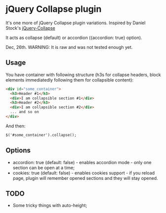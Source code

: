 # jQuery Collapse plugin

It's one more of jQuery Collapse plugin variations. Inspired by Daniel
Stock's [jQuery-Collapse](https://github.com/danielstocks/jQuery-Collapse)

It acts as collapse (default) or accordion ({accordion: true} option).

Dec, 26th. WARNING: It is raw and was not tested enough yet.

## Usage

You have container with following structure (h3s for collapse headers, block elements immediatedly following them for collapsible content):

```html
<div id="some_container">
  <h3>Header #1</h3>
  <div>I am collapsible section #1</div>
  <h3>Header #2</h3>
  <div>I am collapsible section #2</div>
  ... and so on
</div>
```

And then:

```html
$('#some_container').collapse();
```

## Options

- accordion: true (default: false) - enables accordion mode - only one
  section can be open at a time;
- cookies: true (default: false) - enables cookies support - if you
  reload page, plugin will remember opened sections and they will stay opened.

## TODO

- Some tricky things with auto-height;

